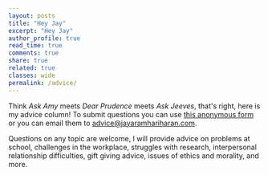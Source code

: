 ```yaml
---
layout: posts
title: "Hey Jay"
excerpt: "Hey Jay"
author_profile: true
read_time: true
comments: true
share: true
related: true
classes: wide
permalink: /advice/
---
```


Think *Ask Amy* meets *Dear Prudence* meets *Ask Jeeves*, that's right,
here is my advice column! To submit questions you can use
[this anonymous form](https://forms.gle/r7evNwJvdsti7p9n8) or you can email
them to
[advice@jayaramhariharan.com](mailto:advice@jayaramhariharan.com).

Questions on any topic are welcome,
I will provide advice on problems at school,
challenges in the workplace, struggles with research,
interpersonal relationship difficulties, gift giving advice,
issues of ethics and morality, and more.
